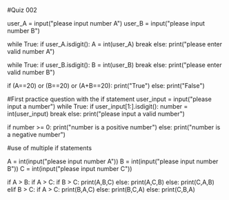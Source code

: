 #Quiz 002

user_A = input("please input number A")
user_B = input("please input number B")

while True:
    if user_A.isdigit():
        A = int(user_A)
        break
    else:
        print("please enter valid number A")

while True:
    if user_B.isdigit():
        B = int(user_B)
        break
    else:
        print("please enter valid number B")

if (A==20) or (B==20) or (A+B==20):
    print("True")
else:
    print("False")

#First practice question with the if statement
user_input = input("please input a number")
while True:
    if user_input[1:].isdigit():
        number = int(user_input)
        break
    else:
        print("please input a valid number")

if number >= 0:
    print("number is a positive number")
else:
    print("number is a negative number")

#use of multiple if statements

A = int(input("please input number A"))
B = int(input("please input number B"))
C = int(input("please input number C"))

if A > B:
    if A > C:
        if B > C:
            print(A,B,C)
        else:
            print(A,C,B)
    else:
        print(C,A,B)
elif B > C:
    if A > C:
        print(B,A,C)
    else:
        print(B,C,A)
else:
    print(C,B,A)
